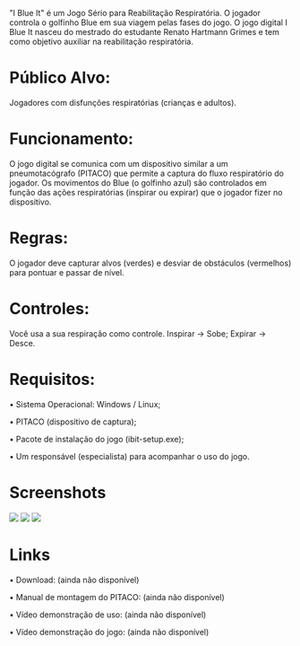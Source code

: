 "I Blue It" é um Jogo Sério para Reabilitação Respiratória. O jogador controla o golfinho Blue em sua viagem pelas fases do jogo. O jogo digital I Blue It nasceu do mestrado do estudante Renato Hartmann Grimes e tem como objetivo auxiliar na reabilitação respiratória. 

# Público Alvo: 

Jogadores com disfunções respiratórias (crianças e adultos).

# Funcionamento:

O jogo digital se comunica com um dispositivo similar a um pneumotacógrafo (PITACO) que permite a captura do fluxo respiratório do jogador. Os movimentos do Blue (o golfinho azul) são controlados em função das ações respiratórias (inspirar ou expirar) que o jogador fizer no dispositivo.

# Regras:

O jogador deve capturar alvos (verdes) e desviar de obstáculos (vermelhos) para pontuar e passar de nível.

# Controles: 

Você usa a sua respiração como controle. Inspirar -> Sobe; Expirar -> Desce.

# Requisitos:

• Sistema Operacional: Windows / Linux;

• PITACO (dispositivo de captura);

• Pacote de instalação do jogo (ibit-setup.exe);

• Um responsável (especialista) para acompanhar o uso do jogo.

# Screenshots

<img src="http://i.epvpimg.com/QNvSeab.png"/>

<img src="http://i.epvpimg.com/KYB9bab.png"/>

<img src="http://i.epvpimg.com/k3qWdab.png"/>

# Links

• Download: (ainda não disponível)

• Manual de montagem do PITACO: (ainda não disponível)

• Vídeo demonstração de uso: (ainda não disponível)

• Vídeo demonstração do jogo: (ainda não disponível)
